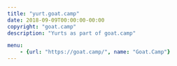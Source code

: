 ```yaml
---
title: "yurt.goat.camp"
date: 2018-09-09T00:00:00-00:00
copyright: "goat.camp"
description: "Yurts as part of goat.camp"

menu:
    - {url: "https://goat.camp/", name: "Goat.Camp"}
---
```

